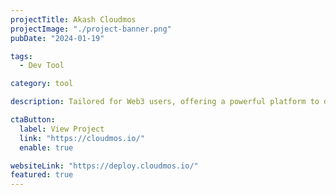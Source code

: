 ```yaml
---
projectTitle: Akash Cloudmos
projectImage: "./project-banner.png"
pubDate: "2024-01-19"

tags:
  - Dev Tool

category: tool

description: Tailored for Web3 users, offering a powerful platform to deploy applications on the Akash network with enhanced capabilities.

ctaButton:
  label: View Project
  link: "https://cloudmos.io/"
  enable: true

websiteLink: "https://deploy.cloudmos.io/"
featured: true
---
```

